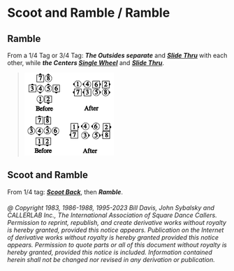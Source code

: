 
# Scoot and Ramble / Ramble

## Ramble

From a 1/4 Tag or 3/4 Tag:
***The Outsides separate*** and
***[Slide Thru](../ms/slide_thru.md)*** with each other, while
***the Centers [Single Wheel](../a2/single_wheel.md)*** and
***[Slide Thru](../ms/slide_thru.md)***.

>
> ![alt](ramble.png)
> 

## Scoot and Ramble

From 1/4 tag:
***[Scoot Back](../ms/scoot_back.md)***,
then ***Ramble***.

###### @ Copyright 1983, 1986-1988, 1995-2023 Bill Davis, John Sybalsky and CALLERLAB Inc., The International Association of Square Dance Callers. Permission to reprint, republish, and create derivative works without royalty is hereby granted, provided this notice appears. Publication on the Internet of derivative works without royalty is hereby granted provided this notice appears. Permission to quote parts or all of this document without royalty is hereby granted, provided this notice is included. Information contained herein shall not be changed nor revised in any derivation or publication.

<!-- Parts
Ramble1
Ramble2
Ramble1
Ramble2
ScootandRamble1
ScootandRamble2
-->